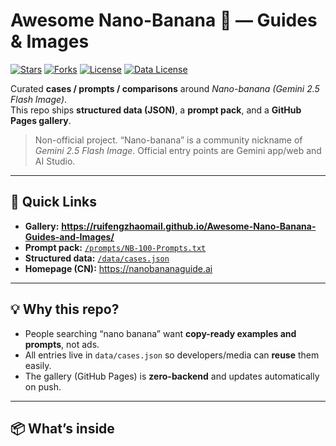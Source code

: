 # Awesome Nano-Banana 🍌 — Guides & Images

[![Stars](https://img.shields.io/github/stars/ruifengzhaomail/Awesome-Nano-Banana-Guides-and-Images?style=flat-square)](https://github.com/ruifengzhaomail/Awesome-Nano-Banana-Guides-and-Images/stargazers)
[![Forks](https://img.shields.io/github/forks/ruifengzhaomail/Awesome-Nano-Banana-Guides-and-Images?style=flat-square)](https://github.com/ruifengzhaomail/Awesome-Nano-Banana-Guides-and-Images/fork)
[![License](https://img.shields.io/badge/license-Apache--2.0-blue?style=flat-square)](LICENSE)
[![Data License](https://img.shields.io/badge/data-CC%20BY%204.0-green?style=flat-square)](/LICENSE)

Curated **cases / prompts / comparisons** around *Nano-banana (Gemini 2.5 Flash Image)*.  
This repo ships **structured data (JSON)**, a **prompt pack**, and a **GitHub Pages gallery**.

> Non-official project. “Nano-banana” is a community nickname of *Gemini 2.5 Flash Image*.
> Official entry points are Gemini app/web and AI Studio.

---

## 🚀 Quick Links

- **Gallery:** **https://ruifengzhaomail.github.io/Awesome-Nano-Banana-Guides-and-Images/**
- **Prompt pack:** [`/prompts/NB-100-Prompts.txt`](prompts/NB-100-Prompts.txt)
- **Structured data:** [`/data/cases.json`](data/cases.json)
- **Homepage (CN):** https://nanobananaguide.ai

---

## 💡 Why this repo?

- People searching “nano banana” want **copy-ready examples and prompts**, not ads.  
- All entries live in `data/cases.json` so developers/media can **reuse** them easily.  
- The gallery (GitHub Pages) is **zero-backend** and updates automatically on push.

---

## 📦 What’s inside

